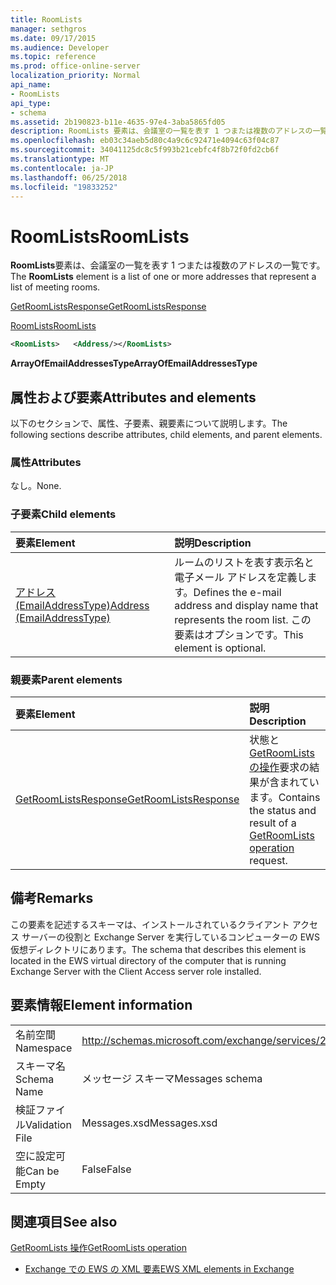 ```yaml
---
title: RoomLists
manager: sethgros
ms.date: 09/17/2015
ms.audience: Developer
ms.topic: reference
ms.prod: office-online-server
localization_priority: Normal
api_name:
- RoomLists
api_type:
- schema
ms.assetid: 2b190823-b11e-4635-97e4-3aba5865fd05
description: RoomLists 要素は、会議室の一覧を表す 1 つまたは複数のアドレスの一覧です。
ms.openlocfilehash: eb03c34aeb5d80c4a9c6c92471e4094c63f04c87
ms.sourcegitcommit: 34041125dc8c5f993b21cebfc4f8b72f0fd2cb6f
ms.translationtype: MT
ms.contentlocale: ja-JP
ms.lasthandoff: 06/25/2018
ms.locfileid: "19833252"
---
```

# <a name="roomlists"></a><span data-ttu-id="a9360-103">RoomLists</span><span class="sxs-lookup"><span data-stu-id="a9360-103">RoomLists</span></span>

<span data-ttu-id="a9360-104">**RoomLists**要素は、会議室の一覧を表す 1 つまたは複数のアドレスの一覧です。</span><span class="sxs-lookup"><span data-stu-id="a9360-104">The **RoomLists** element is a list of one or more addresses that represent a list of meeting rooms.</span></span> 
  
[<span data-ttu-id="a9360-105">GetRoomListsResponse</span><span class="sxs-lookup"><span data-stu-id="a9360-105">GetRoomListsResponse</span></span>](getroomlistsresponse.md)
  
[<span data-ttu-id="a9360-106">RoomLists</span><span class="sxs-lookup"><span data-stu-id="a9360-106">RoomLists</span></span>](roomlists.md)
  
```xml
<RoomLists>   <Address/></RoomLists>
```

 <span data-ttu-id="a9360-107">**ArrayOfEmailAddressesType**</span><span class="sxs-lookup"><span data-stu-id="a9360-107">**ArrayOfEmailAddressesType**</span></span>
## <a name="attributes-and-elements"></a><span data-ttu-id="a9360-108">属性および要素</span><span class="sxs-lookup"><span data-stu-id="a9360-108">Attributes and elements</span></span>

<span data-ttu-id="a9360-109">以下のセクションで、属性、子要素、親要素について説明します。</span><span class="sxs-lookup"><span data-stu-id="a9360-109">The following sections describe attributes, child elements, and parent elements.</span></span>
  
### <a name="attributes"></a><span data-ttu-id="a9360-110">属性</span><span class="sxs-lookup"><span data-stu-id="a9360-110">Attributes</span></span>

<span data-ttu-id="a9360-111">なし。</span><span class="sxs-lookup"><span data-stu-id="a9360-111">None.</span></span>
  
### <a name="child-elements"></a><span data-ttu-id="a9360-112">子要素</span><span class="sxs-lookup"><span data-stu-id="a9360-112">Child elements</span></span>

|<span data-ttu-id="a9360-113">**要素**</span><span class="sxs-lookup"><span data-stu-id="a9360-113">**Element**</span></span>|<span data-ttu-id="a9360-114">**説明**</span><span class="sxs-lookup"><span data-stu-id="a9360-114">**Description**</span></span>|
|:-----|:-----|
|[<span data-ttu-id="a9360-115">アドレス (EmailAddressType)</span><span class="sxs-lookup"><span data-stu-id="a9360-115">Address (EmailAddressType)</span></span>](address-emailaddresstype.md) <br/> |<span data-ttu-id="a9360-116">ルームのリストを表す表示名と電子メール アドレスを定義します。</span><span class="sxs-lookup"><span data-stu-id="a9360-116">Defines the e-mail address and display name that represents the room list.</span></span> <span data-ttu-id="a9360-117">この要素はオプションです。</span><span class="sxs-lookup"><span data-stu-id="a9360-117">This element is optional.</span></span>  <br/> |
   
### <a name="parent-elements"></a><span data-ttu-id="a9360-118">親要素</span><span class="sxs-lookup"><span data-stu-id="a9360-118">Parent elements</span></span>

|<span data-ttu-id="a9360-119">**要素**</span><span class="sxs-lookup"><span data-stu-id="a9360-119">**Element**</span></span>|<span data-ttu-id="a9360-120">**説明**</span><span class="sxs-lookup"><span data-stu-id="a9360-120">**Description**</span></span>|
|:-----|:-----|
|[<span data-ttu-id="a9360-121">GetRoomListsResponse</span><span class="sxs-lookup"><span data-stu-id="a9360-121">GetRoomListsResponse</span></span>](getroomlistsresponse.md) <br/> |<span data-ttu-id="a9360-122">状態と[GetRoomLists の操作](getroomlists-operation.md)要求の結果が含まれています。</span><span class="sxs-lookup"><span data-stu-id="a9360-122">Contains the status and result of a [GetRoomLists operation](getroomlists-operation.md) request.</span></span>  <br/> |
   
## <a name="remarks"></a><span data-ttu-id="a9360-123">備考</span><span class="sxs-lookup"><span data-stu-id="a9360-123">Remarks</span></span>

<span data-ttu-id="a9360-124">この要素を記述するスキーマは、インストールされているクライアント アクセス サーバーの役割と Exchange Server を実行しているコンピューターの EWS 仮想ディレクトリにあります。</span><span class="sxs-lookup"><span data-stu-id="a9360-124">The schema that describes this element is located in the EWS virtual directory of the computer that is running Exchange Server with the Client Access server role installed.</span></span>
  
## <a name="element-information"></a><span data-ttu-id="a9360-125">要素情報</span><span class="sxs-lookup"><span data-stu-id="a9360-125">Element information</span></span>

|||
|:-----|:-----|
|<span data-ttu-id="a9360-126">名前空間</span><span class="sxs-lookup"><span data-stu-id="a9360-126">Namespace</span></span>  <br/> |http://schemas.microsoft.com/exchange/services/2006/messages  <br/> |
|<span data-ttu-id="a9360-127">スキーマ名</span><span class="sxs-lookup"><span data-stu-id="a9360-127">Schema Name</span></span>  <br/> |<span data-ttu-id="a9360-128">メッセージ スキーマ</span><span class="sxs-lookup"><span data-stu-id="a9360-128">Messages schema</span></span>  <br/> |
|<span data-ttu-id="a9360-129">検証ファイル</span><span class="sxs-lookup"><span data-stu-id="a9360-129">Validation File</span></span>  <br/> |<span data-ttu-id="a9360-130">Messages.xsd</span><span class="sxs-lookup"><span data-stu-id="a9360-130">Messages.xsd</span></span>  <br/> |
|<span data-ttu-id="a9360-131">空に設定可能</span><span class="sxs-lookup"><span data-stu-id="a9360-131">Can be Empty</span></span>  <br/> |<span data-ttu-id="a9360-132">False</span><span class="sxs-lookup"><span data-stu-id="a9360-132">False</span></span>  <br/> |
   
## <a name="see-also"></a><span data-ttu-id="a9360-133">関連項目</span><span class="sxs-lookup"><span data-stu-id="a9360-133">See also</span></span>



[<span data-ttu-id="a9360-134">GetRoomLists 操作</span><span class="sxs-lookup"><span data-stu-id="a9360-134">GetRoomLists operation</span></span>](getroomlists-operation.md)


- [<span data-ttu-id="a9360-135">Exchange での EWS の XML 要素</span><span class="sxs-lookup"><span data-stu-id="a9360-135">EWS XML elements in Exchange</span></span>](ews-xml-elements-in-exchange.md)

